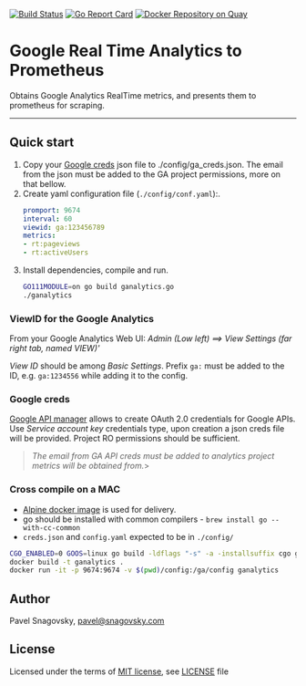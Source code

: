 [![Build Status](https://travis-ci.org/paha/googleanalytics_exporter.svg?branch=master)](https://travis-ci.org/paha/googleanalytics_exporter)
[![Go Report Card](https://goreportcard.com/badge/github.com/paha/googleanalytics_exporter)](https://goreportcard.com/report/github.com/paha/googleanalytics_exporter)
[![Docker Repository on Quay](https://quay.io/repository/paha/ga-prom/status "Docker Repository on Quay")](https://quay.io/repository/paha/ga-prom)

# Google Real Time Analytics to Prometheus

Obtains Google Analytics RealTime metrics, and presents them to prometheus for scraping.

---

## Quick start

1. Copy your [Google creds][2] json file to ./config/ga_creds.json. The email from the json must be added to the GA project permissions, more on that bellow.
1. Create yaml configuration file (`./config/conf.yaml`):.
    ```yaml
    promport: 9674
    interval: 60
    viewid: ga:123456789
    metrics:
    - rt:pageviews
    - rt:activeUsers
    ```
1. Install dependencies, compile and run.
    ```bash
    GO111MODULE=on go build ganalytics.go
    ./ganalytics
    ```

### ViewID for the Google Analytics

From your Google Analytics Web UI: *Admin (Low left) ==> View Settings (far right tab, named VIEW)'*

*View ID* should be among *Basic Settings*. Prefix `ga:` must be added to the ID, e.g. `ga:1234556` while adding it to the config.

### Google creds

[Google API manager][2] allows to create OAuth 2.0 credentials for Google APIs. Use *Service account key* credentials type, upon creation a json creds file will be provided. Project RO permissions should be sufficient.

>*The email from GA API creds must be added to analytics project metrics will be obtained from.*>


### Cross compile on a MAC

* [Alpine docker image][3] is used for delivery.
* go should be installed with common compilers - `brew install go --with-cc-common`
* `creds.json` and `config.yaml` expected to be in `./config/`

```bash
CGO_ENABLED=0 GOOS=linux go build -ldflags "-s" -a -installsuffix cgo ganalytics.go
docker build -t ganalytics .
docker run -it -p 9674:9674 -v $(pwd)/config:/ga/config ganalytics
```

## Author

Pavel Snagovsky, pavel@snagovsky.com

## License

Licensed under the terms of [MIT license][4], see [LICENSE][5] file

[1]: https://github.com/Masterminds/glide
[2]: https://console.developers.google.com/apis/credentials
[3]: https://hub.docker.com/_/alpine/
[4]: https://choosealicense.com/licenses/mit/
[5]: ./LICENSE
